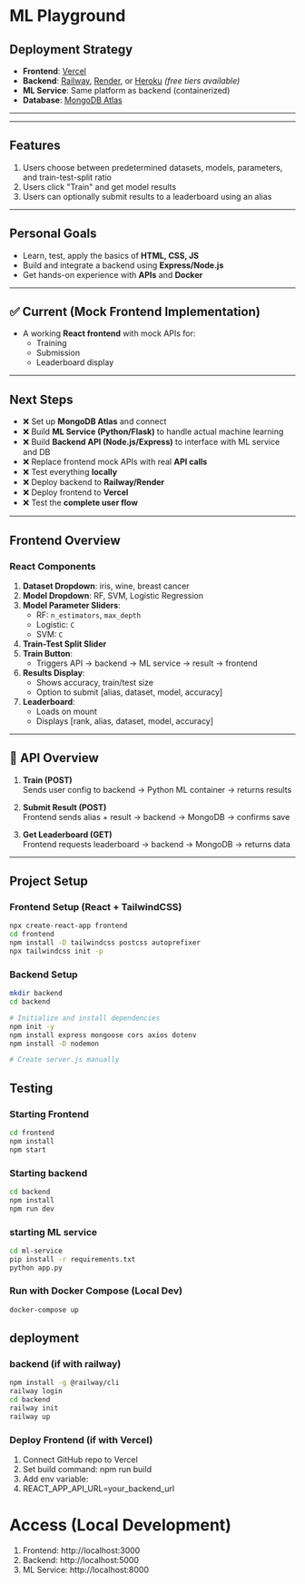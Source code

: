 # ML Playground

## Deployment Strategy

- **Frontend**: [Vercel](https://vercel.com/)
- **Backend**: [Railway](https://railway.app/), [Render](https://render.com/), or [Heroku](https://www.heroku.com/) *(free tiers available)*
- **ML Service**: Same platform as backend (containerized)
- **Database**: [MongoDB Atlas](https://www.mongodb.com/cloud/atlas)

---

---

## Features

1. Users choose between predetermined datasets, models, parameters, and train-test-split ratio
2. Users click "Train" and get model results
3. Users can optionally submit results to a leaderboard using an alias

---

## Personal Goals

- Learn, test, apply the basics of **HTML, CSS, JS**
- Build and integrate a backend using **Express/Node.js**
- Get hands-on experience with **APIs** and **Docker**

---

## ✅ Current (Mock Frontend Implementation)

- A working **React frontend** with mock APIs for:
  - Training
  - Submission
  - Leaderboard display

---

## Next Steps

- ❌ Set up **MongoDB Atlas** and connect
- ❌ Build **ML Service (Python/Flask)** to handle actual machine learning
- ❌ Build **Backend API (Node.js/Express)** to interface with ML service and DB
- ❌ Replace frontend mock APIs with real **API calls**
- ❌ Test everything **locally**
- ❌ Deploy backend to **Railway/Render**
- ❌ Deploy frontend to **Vercel**
- ❌ Test the **complete user flow**

---

## Frontend Overview

### React Components

1. **Dataset Dropdown**: iris, wine, breast cancer
2. **Model Dropdown**: RF, SVM, Logistic Regression
3. **Model Parameter Sliders**:  
   - RF: `n_estimators`, `max_depth`  
   - Logistic: `C`  
   - SVM: `C`
4. **Train-Test Split Slider**
5. **Train Button**:  
   - Triggers API → backend → ML service → result → frontend
6. **Results Display**:  
   - Shows accuracy, train/test size  
   - Option to submit [alias, dataset, model, accuracy]
7. **Leaderboard**:  
   - Loads on mount  
   - Displays [rank, alias, dataset, model, accuracy]
---

## 🔌 API Overview

1. **Train (POST)**  
   Sends user config to backend → Python ML container → returns results

2. **Submit Result (POST)**  
   Frontend sends alias + result → backend → MongoDB → confirms save

3. **Get Leaderboard (GET)**  
   Frontend requests leaderboard → backend → MongoDB → returns data

---

## Project Setup

### Frontend Setup (React + TailwindCSS)

```bash
npx create-react-app frontend
cd frontend
npm install -D tailwindcss postcss autoprefixer
npx tailwindcss init -p
```
### Backend Setup

```bash
mkdir backend
cd backend

# Initialize and install dependencies
npm init -y
npm install express mongoose cors axios dotenv
npm install -D nodemon

# Create server.js manually
```
## Testing

### Starting Frontend
```bash
cd frontend
npm install
npm start
```

### Starting backend
```bash
cd backend
npm install
npm run dev
```
### starting ML service
```bash
cd ml-service
pip install -r requirements.txt
python app.py
```

### Run with Docker Compose (Local Dev)
```bash
docker-compose up
```

## deployment 

### backend (if with railway)
```bash
npm install -g @railway/cli
railway login
cd backend
railway init
railway up
```

### Deploy Frontend (if with Vercel)

1. Connect GitHub repo to Vercel
2. Set build command: npm run build
3. Add env variable:
4. REACT_APP_API_URL=your_backend_url


# Access (Local Development)

1. Frontend: http://localhost:3000
2. Backend: http://localhost:5000
3. ML Service: http://localhost:8000

